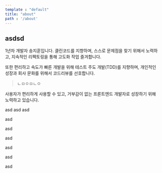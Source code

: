 ```yaml
---
template : "default"
title: "about"
path : '/about'
---
```

## asdsd
1년차 개발자 송지훈입니다. 클린코드를 지향하며,  스스로 문제점을 찾기 위해서 노력하고, 지속적인 리펙토링을 통해 고도화 작업 즐겨합니다.

또한 편리하고 속도가 빠른 개발을 위해 테스트 주도 개발(TDD)를 지향하며, 개인적인 성장과 회사 문화를 위해서 코드리뷰를 선호합니다.

>ㄴㅁㅇㅁㄴㅇ


사용자가 편리하게 사용할 수 있고, 거부감이 없는 프론트엔드 개발자로 성장하기 위해 노력하고 있습니다. 

asd
asd
asd


asd

asd

asd

asd

asd

asd
